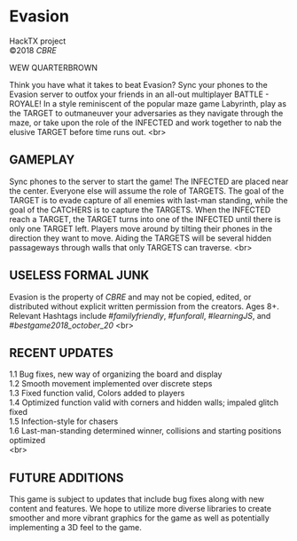 # Evasion
HackTX project <br/>
©2018 _CBRE_ 

WEW QUARTERBROWN

Think you have what it takes to beat Evasion?
Sync your phones to the Evasion server to outfox your friends in an all-out multiplayer BATTLE - ROYALE!
In a style reminiscent of the popular maze game Labyrinth, play as the TARGET to outmaneuver your adversaries as they navigate through the maze, or take upon the role of the INFECTED and work together to nab the elusive TARGET before time runs out.
<br\>



## **GAMEPLAY** <br/>
Sync phones to the server to start the game! The INFECTED are placed near the center. Everyone else will assume the role of TARGETS.
The goal of the TARGET is to evade capture of all enemies with last-man standing, while the goal of the CATCHERS is to capture the TARGETS. When the INFECTED reach a TARGET, the TARGET turns into one of the INFECTED until there is only one TARGET left.
Players move around by tilting their phones in the direction they want to move. Aiding the TARGETS will be several hidden passageways through walls that only TARGETS can traverse. 
<br\>


## **USELESS FORMAL JUNK** <br/>
Evasion is the property of _CBRE_ and may not be copied, edited, or distributed without explicit written permission from the creators. Ages 8+. Relevant Hashtags include #_familyfriendly_, #_funforall_, #_learningJS_, and #_bestgame2018_october_20_
<br\>

## **RECENT UPDATES** <br/>
1.1 Bug fixes, new way of organizing the board and display <br/>
1.2 Smooth movement implemented over discrete steps <br/>
1.3 Fixed function valid, Colors added to players <br/>
1.4 Optimized function valid with corners and hidden walls; impaled glitch fixed <br/>
1.5 Infection-style for chasers <br/>
1.6 Last-man-standing determined winner, collisions and starting positions optimized <br/>
<br\>

## **FUTURE ADDITIONS**
This game is subject to updates that include bug fixes along with new content and features. We hope to utilize more diverse libraries to create smoother and more vibrant graphics for the game as well as potentially implementing a 3D feel to the game.
